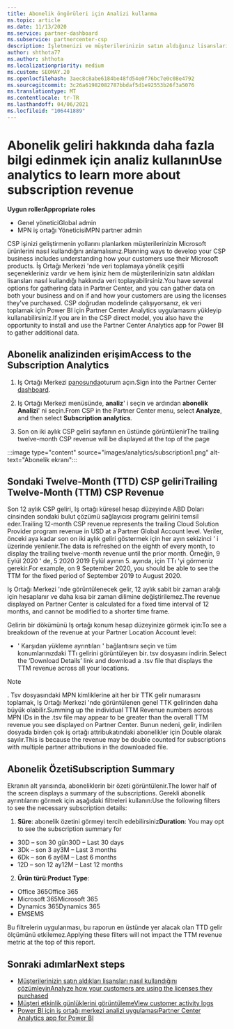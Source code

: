 ```yaml
---
title: Abonelik öngörüleri için Analizi kullanma
ms.topic: article
ms.date: 11/13/2020
ms.service: partner-dashboard
ms.subservice: partnercenter-csp
description: İşletmenizi ve müşterilerinizin satın aldığınız lisansları nasıl kullandığını daha iyi anlamak için iş ortağı merkezi 'nde analizler kullanmayı öğrenin.
author: shthota77
ms.author: shthota
ms.localizationpriority: medium
ms.custom: SEOMAY.20
ms.openlocfilehash: 3aec8c8abe6184be48fd54e0f76bc7e0c08e4792
ms.sourcegitcommit: 3c26a61982082787bbdaf5d1e92553b26f3a5076
ms.translationtype: MT
ms.contentlocale: tr-TR
ms.lasthandoff: 04/06/2021
ms.locfileid: "106441889"
---
```

# <a name="use-analytics-to-learn-more-about-subscription-revenue"></a><span data-ttu-id="68395-103">Abonelik geliri hakkında daha fazla bilgi edinmek için analiz kullanın</span><span class="sxs-lookup"><span data-stu-id="68395-103">Use analytics to learn more about subscription revenue</span></span>

<span data-ttu-id="68395-104">**Uygun roller**</span><span class="sxs-lookup"><span data-stu-id="68395-104">**Appropriate roles**</span></span>

- <span data-ttu-id="68395-105">Genel yönetici</span><span class="sxs-lookup"><span data-stu-id="68395-105">Global admin</span></span>
- <span data-ttu-id="68395-106">MPN iş ortağı Yöneticisi</span><span class="sxs-lookup"><span data-stu-id="68395-106">MPN partner admin</span></span>

<span data-ttu-id="68395-107">CSP işinizi geliştirmenin yollarını planlarken müşterilerinizin Microsoft ürünlerini nasıl kullandığını anlamalısınız.</span><span class="sxs-lookup"><span data-stu-id="68395-107">Planning ways to develop your CSP business includes understanding how your customers use their Microsoft products.</span></span> <span data-ttu-id="68395-108">İş Ortağı Merkezi 'nde veri toplamaya yönelik çeşitli seçenekleriniz vardır ve hem işiniz hem de müşterilerinizin satın aldıkları lisansları nasıl kullandığı hakkında veri toplayabilirsiniz.</span><span class="sxs-lookup"><span data-stu-id="68395-108">You have several options for gathering data in Partner Center, and you can gather data on both your business and on if and how your customers are using the licenses they've purchased.</span></span> <span data-ttu-id="68395-109">CSP doğrudan modelinde çalışıyorsanız, ek veri toplamak için Power BI için Partner Center Analytics uygulamasını yükleyip kullanabilirsiniz.</span><span class="sxs-lookup"><span data-stu-id="68395-109">If you are in the CSP direct model, you also have the opportunity to install and use the Partner Center Analytics app for Power BI to gather additional data.</span></span>

## <a name="access-to-the-subscription-analytics"></a><span data-ttu-id="68395-110">Abonelik analizinden erişim</span><span class="sxs-lookup"><span data-stu-id="68395-110">Access to the Subscription Analytics</span></span>

1. <span data-ttu-id="68395-111">Iş Ortağı Merkezi [panosunda](https://partner.microsoft.com/dashboard/home)oturum açın.</span><span class="sxs-lookup"><span data-stu-id="68395-111">Sign into the Partner Center [dashboard](https://partner.microsoft.com/dashboard/home).</span></span>
1. <span data-ttu-id="68395-112">Iş Ortağı Merkezi menüsünde, **analiz**' i seçin ve ardından **abonelik Analizi**' ni seçin.</span><span class="sxs-lookup"><span data-stu-id="68395-112">From CSP in the Partner Center menu, select **Analyze**, and then select **Subscription analytics**.</span></span>

1. <span data-ttu-id="68395-113">Son on iki aylık CSP geliri sayfanın en üstünde görüntülenir</span><span class="sxs-lookup"><span data-stu-id="68395-113">The trailing twelve-month CSP revenue will be displayed at the top of the page</span></span>

:::image type="content" source="images/analytics/subscription1.png" alt-text="Abonelik ekranı":::

## <a name="trailing-twelve-month-ttm-csp-revenue"></a><span data-ttu-id="68395-115">Sondaki Twelve-Month (TTD) CSP geliri</span><span class="sxs-lookup"><span data-stu-id="68395-115">Trailing Twelve-Month (TTM) CSP Revenue</span></span>

<span data-ttu-id="68395-116">Son 12 aylık CSP geliri, Iş ortağı küresel hesap düzeyinde ABD Doları cinsinden sondaki bulut çözümü sağlayıcısı programı gelirini temsil eder.</span><span class="sxs-lookup"><span data-stu-id="68395-116">Trailing 12-month CSP revenue represents the trailing Cloud Solution Provider program revenue in USD at a Partner Global Account level.</span></span> <span data-ttu-id="68395-117">Veriler, önceki aya kadar son on iki aylık geliri göstermek için her ayın sekizinci ' i üzerinde yenilenir.</span><span class="sxs-lookup"><span data-stu-id="68395-117">The data is refreshed on the eighth of every month, to display the trailing twelve-month revenue until the prior month.</span></span> <span data-ttu-id="68395-118">Örneğin, 9 Eylül 2020 ' de, 5 2020 2019 Eylül ayının 5. ayında, için TTı 'yi görmeniz gerekir.</span><span class="sxs-lookup"><span data-stu-id="68395-118">For example, on 9 September 2020, you should be able to see the TTM for the fixed period of September 2019 to August 2020.</span></span>

<span data-ttu-id="68395-119">Iş Ortağı Merkezi 'nde görüntülenecek gelir, 12 aylık sabit bir zaman aralığı için hesaplanır ve daha kısa bir zaman dilimine değiştirilemez.</span><span class="sxs-lookup"><span data-stu-id="68395-119">The revenue displayed on Partner Center is calculated for a fixed time interval of 12 months, and cannot be modified to a shorter time frame.</span></span>

<span data-ttu-id="68395-120">Gelirin bir dökümünü Iş ortağı konum hesap düzeyinize görmek için:</span><span class="sxs-lookup"><span data-stu-id="68395-120">To see a breakdown of the revenue at your Partner Location Account level:</span></span>

- <span data-ttu-id="68395-121">' Karşıdan yükleme ayrıntıları ' bağlantısını seçin ve tüm konumlarınızdaki TTı gelirini görüntüleyen bir. tsv dosyasını indirin.</span><span class="sxs-lookup"><span data-stu-id="68395-121">Select the ‘Download Details’ link and download a .tsv file that displays the TTM revenue across all your locations.</span></span>

>[!NOTE] 
><span data-ttu-id="68395-122">. Tsv dosyasındaki MPN kimliklerine ait her bir TTK gelir numarasını toplamak, Iş Ortağı Merkezi 'nde görüntülenen genel TTK gelirinden daha büyük olabilir.</span><span class="sxs-lookup"><span data-stu-id="68395-122">Summing up the individual TTM Revenue numbers across MPN IDs in the .tsv file may appear to be greater than the overall TTM revenue you see displayed on Partner Center.</span></span> <span data-ttu-id="68395-123">Bunun nedeni, gelir, indirilen dosyada birden çok iş ortağı attribukatındaki abonelikler için Double olarak sayılır.</span><span class="sxs-lookup"><span data-stu-id="68395-123">This is because the revenue may be double counted for subscriptions with multiple partner attributions in the downloaded file.</span></span>

## <a name="subscription-summary"></a><span data-ttu-id="68395-124">Abonelik Özeti</span><span class="sxs-lookup"><span data-stu-id="68395-124">Subscription Summary</span></span>

<span data-ttu-id="68395-125">Ekranın alt yarısında, aboneliklerin bir özeti görüntülenir.</span><span class="sxs-lookup"><span data-stu-id="68395-125">The lower half of the screen displays a summary of the subscriptions.</span></span> <span data-ttu-id="68395-126">Gerekli abonelik ayrıntılarını görmek için aşağıdaki filtreleri kullanın:</span><span class="sxs-lookup"><span data-stu-id="68395-126">Use the following filters to see the necessary subscription details:</span></span>  

1. <span data-ttu-id="68395-127">**Süre**: abonelik özetini görmeyi tercih edebilirsiniz</span><span class="sxs-lookup"><span data-stu-id="68395-127">**Duration**: You may opt to see the subscription summary for</span></span> 

- <span data-ttu-id="68395-128">30D – son 30 gün</span><span class="sxs-lookup"><span data-stu-id="68395-128">30D – Last 30 days</span></span>
- <span data-ttu-id="68395-129">3Dk – son 3 ay</span><span class="sxs-lookup"><span data-stu-id="68395-129">3M – Last 3 months</span></span>
- <span data-ttu-id="68395-130">6Dk – son 6 ay</span><span class="sxs-lookup"><span data-stu-id="68395-130">6M – Last 6 months</span></span>
- <span data-ttu-id="68395-131">12D – son 12 ay</span><span class="sxs-lookup"><span data-stu-id="68395-131">12M – Last 12 months</span></span>

2. <span data-ttu-id="68395-132">**Ürün türü**:</span><span class="sxs-lookup"><span data-stu-id="68395-132">**Product Type**:</span></span>
 
- <span data-ttu-id="68395-133">Office 365</span><span class="sxs-lookup"><span data-stu-id="68395-133">Office 365</span></span>
- <span data-ttu-id="68395-134">Microsoft 365</span><span class="sxs-lookup"><span data-stu-id="68395-134">Microsoft 365</span></span>
- <span data-ttu-id="68395-135">Dynamics 365</span><span class="sxs-lookup"><span data-stu-id="68395-135">Dynamics 365</span></span>
- <span data-ttu-id="68395-136">EMS</span><span class="sxs-lookup"><span data-stu-id="68395-136">EMS</span></span>

<span data-ttu-id="68395-137">Bu filtrelerin uygulanması, bu raporun en üstünde yer alacak olan TTD gelir ölçümünü etkilemez.</span><span class="sxs-lookup"><span data-stu-id="68395-137">Applying these filters will not impact the TTM revenue metric at the top of this report.</span></span>


 
## <a name="next-steps"></a><span data-ttu-id="68395-138">Sonraki adımlar</span><span class="sxs-lookup"><span data-stu-id="68395-138">Next steps</span></span>

- [<span data-ttu-id="68395-139">Müşterilerinizin satın aldıkları lisansları nasıl kullandığını çözümleyin</span><span class="sxs-lookup"><span data-stu-id="68395-139">Analyze how your customers are using the licenses they purchased</span></span>](increasing-adoption-and-satisfaction.md)  
- [<span data-ttu-id="68395-140">Müşteri etkinlik günlüklerini görüntüleme</span><span class="sxs-lookup"><span data-stu-id="68395-140">View customer activity logs</span></span>](activity-logs.md)
- [<span data-ttu-id="68395-141">Power BI için iş ortağı merkezi analizi uygulaması</span><span class="sxs-lookup"><span data-stu-id="68395-141">Partner Center Analytics app for Power BI</span></span>](power-bi-app-for-direct-partners.md)






